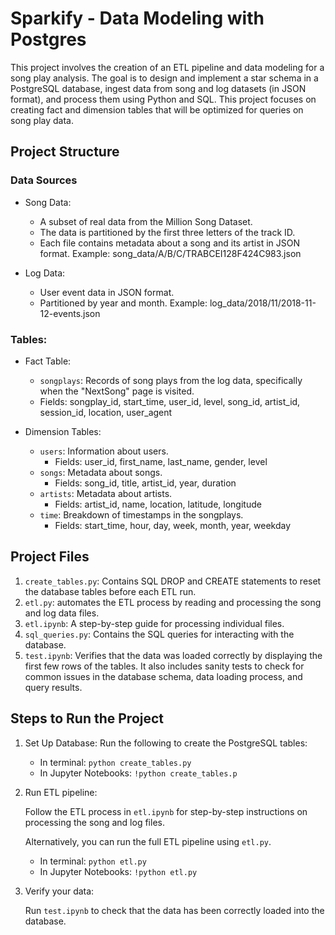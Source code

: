 # Sparkify - Data Modeling with Postgres

This project involves the creation of an ETL pipeline and data modeling for a song play analysis. 
The goal is to design and implement a star schema in a PostgreSQL database, ingest data from song and log datasets (in JSON format), and process them using Python and SQL. 
This project focuses on creating fact and dimension tables that will be optimized for queries on song play data.

## Project Structure

### Data Sources

- Song Data:
  - A subset of real data from the Million Song Dataset.
  - The data is partitioned by the first three letters of the track ID.
  - Each file contains metadata about a song and its artist in JSON format. Example: song_data/A/B/C/TRABCEI128F424C983.json

- Log Data:
  - User event data in JSON format.
  - Partitioned by year and month. Example: log_data/2018/11/2018-11-12-events.json

### Tables:
- Fact Table:
    - `songplays`: Records of song plays from the log data, specifically when the "NextSong" page is visited.
    - Fields: songplay_id, start_time, user_id, level, song_id, artist_id, session_id, location, user_agent

- Dimension Tables:
    - `users`: Information about users.
      - Fields: user_id, first_name, last_name, gender, level
    - `songs`: Metadata about songs.
      - Fields: song_id, title, artist_id, year, duration
    - `artists`: Metadata about artists. 
      - Fields: artist_id, name, location, latitude, longitude
    - `time`: Breakdown of timestamps in the songplays. 
      - Fields: start_time, hour, day, week, month, year, weekday

## Project Files

1. `create_tables.py`: Contains SQL DROP and CREATE statements to reset the database tables before each ETL run.
2. `etl.py`: automates the ETL process by reading and processing the song and log data files. 
3. `etl.ipynb`: A step-by-step guide for processing individual files. 
4. `sql_queries.py`: Contains the SQL queries for interacting with the database. 
5. `test.ipynb`: Verifies that the data was loaded correctly by displaying the first few rows of the tables. It also includes sanity tests to check for common issues in the database schema, data loading process, and query results.


## Steps to Run the Project

1. Set Up Database: Run the following to create the PostgreSQL tables:
    
   - In terminal: ```python create_tables.py```
   - In Jupyter Notebooks: ```!python create_tables.p```

2. Run ETL pipeline: 

    Follow the ETL process in `etl.ipynb` for step-by-step instructions on processing the song and log files.

    Alternatively, you can run the full ETL pipeline using `etl.py`.
   - In terminal: ```python etl.py```
   - In Jupyter Notebooks: ```!python etl.py```

3. Verify your data:

    Run `test.ipynb` to check that the data has been correctly loaded into the database.



